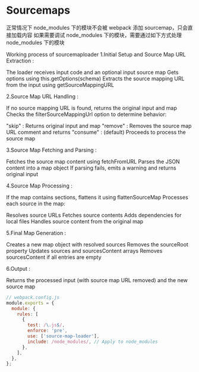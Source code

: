 # Sourcemaps

正常情况下 node_modules 下的模块不会被 webpack 添加 sourcemap，只会直接加载内容
如果需要调试 node_modules 下的模块，需要通过如下方式处理 node_modules 下的模块

Working process of sourcemaploader
1.Initial Setup and Source Map URL Extraction :

The loader receives input code and an optional input source map
Gets options using this.getOptions(schema)
Extracts the source mapping URL from the input using getSourceMappingURL

2.Source Map URL Handling :

If no source mapping URL is found, returns the original input and map
Checks the filterSourceMappingUrl option to determine behavior:

"skip" : Returns original input and map
"remove" : Removes the source map URL comment and returns
"consume" : (default) Proceeds to process the source map

3.Source Map Fetching and Parsing :

Fetches the source map content using fetchFromURL
Parses the JSON content into a map object
If parsing fails, emits a warning and returns original input

4.Source Map Processing :

If the map contains sections, flattens it using flattenSourceMap
Processes each source in the map:

Resolves source URLs
Fetches source contents
Adds dependencies for local files
Handles source content from the original map

5.Final Map Generation :

Creates a new map object with resolved sources
Removes the sourceRoot property
Updates sources and sourcesContent arrays
Removes sourcesContent if all entries are empty

6.Output :

Returns the processed input (with source map URL removed) and the new source map

```js
// webpack.config.js
module.exports = {
  module: {
    rules: [
      {
        test: /\.js$/,
        enforce: 'pre',
        use: ['source-map-loader'],
        include: /node_modules/, // Apply to node_modules
      },
    ],
  },
};
```
